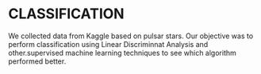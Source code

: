 # CLASSIFICATION
We collected data from Kaggle based on pulsar stars. Our objective was to perform classification using Linear Discriminnat Analysis and other.supervised machine learning techniques to see which algorithm performed better.
